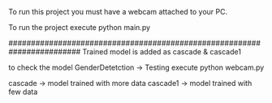 To run this project you must have a webcam attached to your PC.

To run the project execute python main.py


########################################################################
Trained model is added as cascade & cascade1

to check the model
GenderDetetction -> Testing 
execute python webcam.py

cascade -> model trained with more data
cascade1 -> model trained with few data
